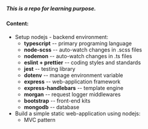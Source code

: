 ##### This is a repo for learning purpose.

#### Content:

- Setup nodejs - backend environment:
  - **typescript** -- primary programing language
  - **node-scss** -- auto-watch changes in .scss files
  - **nodemon** -- auto-watch changes in .ts files
  - **eslint + prettier** -- coding styles and standards
  - **jest** -- testing library
  - **dotenv** -- manage environment variable
  - **express** -- web-application framework
  - **express-handlebars** -- template engine
  - **morgan** -- request logger middlewares
  - **bootstrap** -- front-end kits
  - **mongodb** -- database
    <br>
- Build a simple static web-application using nodejs:
  - MVC pattern
